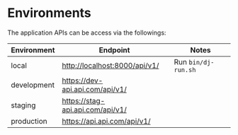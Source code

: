# Environments

The application APIs can be access via the followings:

| Environment | Endpoint                           | Notes               |
| ----------- | ---------------------------------- | ------------------- |
| local       | <http://localhost:8000/api/v1/>    | Run `bin/dj-run.sh` |
| development | <https://dev-api.api.com/api/v1/>  |                     |
| staging     | <https://stag-api.api.com/api/v1/> |                     |
| production  | <https://api.api.com/api/v1/>      |                     |
